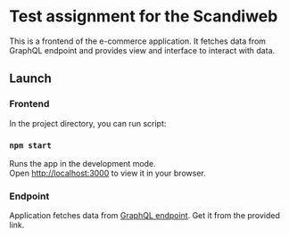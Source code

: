 # Test assignment for the Scandiweb

This is a frontend of the e-commerce application. It fetches data from GraphQL endpoint and provides view and interface to interact with data.

## Launch
### Frontend

In the project directory, you can run script:

### `npm start`

Runs the app in the development mode.\
Open [http://localhost:3000](http://localhost:3000) to view it in your browser.

### Endpoint

Application fetches data from [GraphQL endpoint](https://github.com/scandiweb/junior-react-endpoint). Get it from the provided link.
